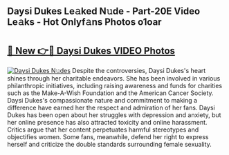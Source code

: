 ## Daysi Dukes Le𝚊ked N𝚞de - Part-20E Video Le𝚊ks - Hot Onlyf𝚊ns Photos o1oar

# <h2><a href="http://ab16801.deff.icu/?id=Daysi+Dukes">🔗 New 👉🔴 Daysi Dukes VIDEO Photos</a></h2>

[![Daysi Dukes N𝚞des](https://i.imgur.com/rIISA9y.gif)](http://ab16801.deff.icu/?id=Daysi+Dukes)
Despite the controversies, Daysi Dukes's heart shines through her charitable endeavors. She has been involved in various philanthropic initiatives, including raising awareness and funds for charities such as the Make-A-Wish Foundation and the American Cancer Society. Daysi Dukes's compassionate nature and commitment to making a difference have earned her the respect and admiration of her fans. Daysi Dukes has been open about her struggles with depression and anxiety, but her online presence has also attracted toxicity and online harassment. Critics argue that her content perpetuates harmful stereotypes and objectifies women. Some fans, meanwhile, defend her right to express herself and criticize the double standards surrounding female sexuality.
